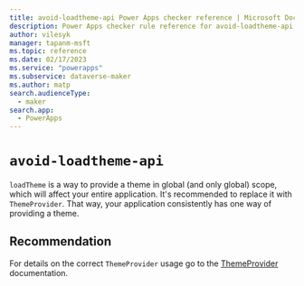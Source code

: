 ```yaml
---
title: avoid-loadtheme-api Power Apps checker reference | Microsoft Docs
description: Power Apps checker rule reference for avoid-loadtheme-api.
author: vilesyk
manager: tapanm-msft
ms.topic: reference
ms.date: 02/17/2023
ms.service: "powerapps"
ms.subservice: dataverse-maker
ms.author: matp
search.audienceType:
  - maker
search.app:
  - PowerApps
---
```


# `avoid-loadtheme-api`

`loadTheme` is a way to provide a theme in global (and only global) scope, which will affect your entire application. It's recommended to replace it with `ThemeProvider`. That way, your application consistently has one way of providing a theme.

## Recommendation

For details on the correct `ThemeProvider` usage go to the [ThemeProvider](https://github.com/microsoft/fluentui/wiki/How-to-apply-theme-to-Fluent-UI-React-components#themeprovider-in-preview) documentation.
